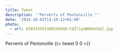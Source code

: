 ```yaml
---
title: Tweet
description: '"Perverts of Pentonville "'
date: '2015-10-03T14:10:12+01:00'
photo:
  - url: 650319191380226048-CQZl1yUW8AAd16Z.jpg
---
```

Perverts of Pentonville 
      {{< tweet 0 0 >}}
    
